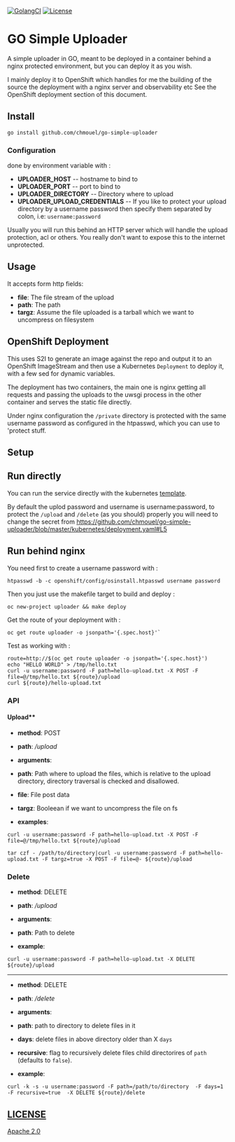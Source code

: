 [![GolangCI](https://golangci.com/badges/github.com/chmouel/go-simple-uploader.svg)](https://golangci.com/r/github.com/chmouel/go-simple-uploader)
[![License](https://img.shields.io/github/license/chmouel/go-simple-uploader)](/LICENSE)

# GO Simple Uploader

A simple uploader in GO, meant to be deployed in a container behind a
nginx protected environment, but you can deploy it as you wish.

I mainly deploy it to OpenShift which handles for me the building of the source
the deployment with a nginx server and observability etc See the OpenShift
deployment section of this document.

## Install

```shell
go install github.com/chmouel/go-simple-uploader
```

### Configuration

done by environment variable with :

- **UPLOADER_HOST** -- hostname to bind to
- **UPLOADER_PORT** -- port to bind to
- **UPLOADER_DIRECTORY** -- Directory where to upload
- **UPLOADER_UPLOAD_CREDENTIALS** -- If you like to protect your upload directory by a username password then specify them separated by colon, i.e: `username:password`

Usually you will run this behind an HTTP server which will handle the upload
protection, acl or others. You really don't want to expose this to the internet
unprotected.

## Usage

It accepts form http fields:

- **file**: The file stream of the upload
- **path**: The path
- **targz**: Assume the file uploaded is a tarball which we want to uncompress on filesystem

## OpenShift Deployment

This uses S2I to generate an image against the repo and output it to an
OpenShift ImageStream and then use a Kubernetes `Deployment` to deploy it, with
a few sed for dynamic variables.

The deployment has two containers, the main one is nginx getting all requests and
passing the uploads to the uwsgi process in the other container and serves the
static file directly.

Under nginx configuration the `/private` directory is protected with the same
username password as configured in the htpasswd, which you can use to 'protect
stuff.

## Setup

## Run directly

You can run the service directly with the kubernetes [template](kubernetes/deployment.yaml). 

By default the uplod password and username is username:password, to protect the `/upload` and `/delete` (as you should) properly you will need to change the secret from https://github.com/chmouel/go-simple-uploader/blob/master/kubernetes/deployment.yaml#L5

## Run behind nginx

You need first to create a username password with :

```shell
htpasswd -b -c openshift/config/osinstall.htpasswd username password
```

Then you just use the makefile target to build and deploy :

```shell
oc new-project uploader && make deploy
```

Get the route of your deployment with :

```shell
oc get route uploader -o jsonpath='{.spec.host}'`
```

Test as working with :

```shell
route=http://$(oc get route uploader -o jsonpath='{.spec.host}')
echo "HELLO WORLD" > /tmp/hello.txt
curl -u username:password -F path=hello-upload.txt -X POST -F file=@/tmp/hello.txt ${route}/upload
curl ${route}/hello-upload.txt
```

### API

#### Upload**

- **method**: POST
- **path**: */upload*
- **arguments**:
- **path**: Path where to upload the files, which is relative to the upload directory, directory traversal is checked and disallowed.
- **file**: File post data
- **targz**: Booleean if we want to uncompress the file on fs

- **examples**:

```shell
curl -u username:password -F path=hello-upload.txt -X POST -F file=@/tmp/hello.txt ${route}/upload
```

```shell
tar czf - /path/to/directory|curl -u username:password -F path=hello-upload.txt -F targz=true -X POST -F file=@- ${route}/upload
```

### Delete

- **method**: DELETE

- **path**: */upload*
- **arguments**:
- **path**: Path to delete

- **example**:

```shell
curl -u username:password -F path=hello-upload.txt -X DELETE ${route}/upload
```
---
- **method**: DELETE

- **path**: */delete*
- **arguments**:
- **path**: path to directory to delete files in it
- **days**: delete files in above directory older than X `days` 
- **recursive**: flag to recursively delete files child directorires of `path` (defaults to `false`).  

- **example**:

```shell
curl -k -s -u username:password -F path=/path/to/directory  -F days=1 -F recursive=true  -X DELETE ${route}/delete
```

## [LICENSE](LICENSE)

[Apache 2.0](LICENSE)
